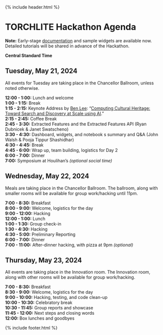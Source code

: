 {% include header.html %}

# TORCHLITE Hackathon Agenda

**Note:** Early-stage [documentation](https://htrc.github.io/torchlite-handbook/) and sample widgets are available now. Detailed tutorials will be shared in advance of the Hackathon.

**Central Standard Time** 

## Tuesday, May 21, 2024
All events for Tuesday are taking place in the Chancellor Ballroom, unless noted otherwise.

**12:00 - 1:00:** Lunch and welcome  
**1:00 - 1:15:** Break  
**1:15 - 2:15:** Keynote Address by [Ben Lee](https://ischool.uw.edu/people/faculty/profile/bcgl): “[Computing Cultural Heritage: Toward Search and Discovery at Scale using AI](lee.md).”  
**2:15  - 2:45:** Coffee Break  
**2:45 - 3:30:** Extracted Features and the Extracted Features API (Ryan Dubnicek & Janet Swatscheno)  
**3:30 - 4:30:** Dashboard, widgets, and notebook s summary and Q&A (John Walsh & Pooja Tippur Shashidhar)  
**4:30 - 4:45:** Break  
**4:45 - 6:00:** Wrap up, team building, logistics for Day 2  
**6:00 - 7:00:** Dinner  
**7:00:** Symposium at Houlihan’s *(optional social time)*

## Wednesday, May 22, 2024
Meals are taking place in the Chancellor Ballroom. The ballroom, along with smaller rooms will be available for group work/hacking until 11pm.  

**7:00 - 8:30:** Breakfast  
**8:00 - 9:00:** Welcome, logistics for the day  
**9:00 - 12:00:** Hacking  
**12:00 - 1:00:** Lunch  
**1:00 - 1:30:** Group check-in  
**1:30 - 4:30:** Hacking  
**4:30 - 5:00:** Preliminary Reporting  
**6:00 - 7:00:** Dinner  
**7:00 - 11:00:** After-dinner hacking, with pizza at 9pm *(optional)*  

## Thursday, May 23, 2024
All events are taking place in the Innovation room. The Innovation room, along with other rooms will be available for group work/hacking.

**7:00 - 8:30:** Breakfast  
**8:30 - 9:00:** Welcome, logistics for the day  
**9:00 - 10:00:** Hacking, testing, and code clean-up  
**10:00 - 10:30:** Celebratory break  
**10:30 - 11:45:** Group reports and showcase   
**11:45 - 12:00:** Next steps and closing words  
**12:00:** Box lunches and goodbyes

{% include footer.html %}
